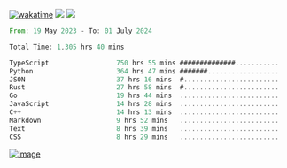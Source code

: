[![wakatime](https://wakatime.com/badge/user/00eead22-fb14-4dd0-ab8a-3625cafbd50d.svg)](https://wakatime.com/@00eead22-fb14-4dd0-ab8a-3625cafbd50d)
![](https://komarev.com/ghpvc/?username=flatypus)
![](https://pixel.flatypus.me/flatypus?type=tracker)
<!--START_SECTION:waka-->

```rust
From: 19 May 2023 - To: 01 July 2024

Total Time: 1,305 hrs 40 mins

TypeScript                 750 hrs 55 mins ##############...........   57.30 %
Python                     364 hrs 47 mins #######..................   27.84 %
JSON                       37 hrs 16 mins  #........................   02.84 %
Rust                       27 hrs 58 mins  #........................   02.13 %
Go                         19 hrs 44 mins  .........................   01.51 %
JavaScript                 14 hrs 28 mins  .........................   01.10 %
C++                        14 hrs 13 mins  .........................   01.09 %
Markdown                   9 hrs 52 mins   .........................   00.75 %
Text                       8 hrs 39 mins   .........................   00.66 %
CSS                        8 hrs 29 mins   .........................   00.65 %
```

<!--END_SECTION:waka-->
[<img alt="image" src="https://github.com/flatypus/flatypus/assets/68029599/0a302dc1-501c-43a0-ae8d-37ec4817f3bd">](https://flatypus.me)

